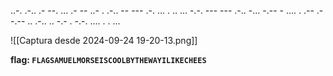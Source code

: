 ..-. .-.. .- --. ... .- -- ..- . .-.. -- --- .-. ... . .. ... -.-. --- --- .-.. -... -.-- - .... . .-- .- -.-- .. .-.. .. -.- . -.-. .... . . ...

![[Captura desde 2024-09-24 19-20-13.png]]

**flag: `FLAGSAMUELMORSEISCOOLBYTHEWAYILIKECHEES`**